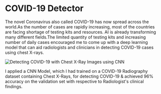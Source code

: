 # COVID-19 Detector
The novel Coronavirus also called COVID-19 has now spread across the world.As the number of cases are rapidly increasing, most of the countries are facing shortage of testing kits and resources. AI is already transforming many different fields.The limited quantity of testing kits and increasing number of daily cases encouraged me to come up with a deep learning model that can aid radiologists and clinicians in detecting COVID-19 cases using chest X-rays.

![Detecting COVID-19 with Chest X-Ray Images using CNN](https://user-images.githubusercontent.com/68904519/124137945-cf74e100-daa3-11eb-8f3b-9d15469ddf01.jpg)

I applied a CNN Model, which I had trained on a COVID-19 Radiography dataset containing Chest X-Rays, for detecting COVID-19 & achieved 96% accuracy on the validation set with respective to Radiologist's clinical findings.


